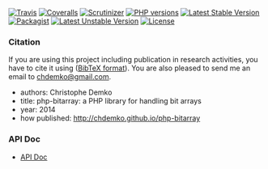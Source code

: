 [![Travis](https://img.shields.io/travis/chdemko/php-bitarray.svg)](http://travis-ci.org/chdemko/php-bitarray)
[![Coveralls](https://img.shields.io/coveralls/chdemko/php-bitarray.svg)](https://coveralls.io/r/chdemko/php-bitarray?branch=master)
[![Scrutinizer](https://img.shields.io/scrutinizer/g/chdemko/php-bitarray.svg)](https://scrutinizer-ci.com/g/chdemko/php-bitarray/?branch=master)
[![PHP versions](https://img.shields.io/php-eye/chdemko/sorted-collections.svg)](https://packagist.org/packages/chdemko/sorted-collections)
[![Latest Stable Version](https://img.shields.io/packagist/v/chdemko/bitarray.svg)](https://packagist.org/packages/chdemko/bitarray)
[![Packagist](https://img.shields.io/packagist/dt/chdemko/bitarray.svg)](https://packagist.org/packages/chdemko/bitarray)
[![Latest Unstable Version](https://poser.pugx.org/chdemko/bitarray/v/unstable.svg)](https://packagist.org/packages/chdemko/bitarray)
[![License](https://poser.pugx.org/chdemko/sorted-collections/license.svg)](https://raw.githubusercontent.com/chdemko/php-sorted-collections/master/LICENSE)

### Citation

If you are using this project including publication in research activities, you have to cite it using ([BibTeX format](https://raw.github.com/chdemko/php-bitarray/master/cite.bib)). You are also pleased to send me an email to chdemko@gmail.com.
* authors: Christophe Demko
* title: php-bitarray: a PHP library for handling bit arrays
* year: 2014
* how published: http://chdemko.github.io/php-bitarray

### API Doc
* [API Doc](api)
